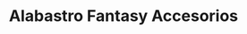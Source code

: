 ---
title: "Alabastro Fantasy Accesorios"
url: /san-juan/alabastro-fantasy-accesorios/
shop: Modehaus
---